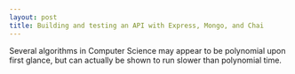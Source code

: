```yaml
---
layout: post
title: Building and testing an API with Express, Mongo, and Chai
---
```



Several algorithms in Computer Science may appear to be polynomial upon first glance, but can actually be shown to run slower than polynomial time.
